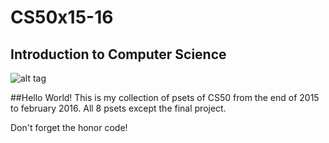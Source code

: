 # CS50x15-16 
## Introduction to Computer Science

![alt tag](http://media.news.harvard.edu/gazette/wp-content/uploads/2013/02/harvadx_smaller_logo_mail.gif)

##Hello World! 
This is my collection of psets of CS50 from the end of 2015 to february 2016.
All 8 psets except the final project.

Don't forget the honor code!
